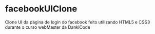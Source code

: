 # facebookUIClone
Clone UI da página de login do facebook feito utilizando HTML5 e CSS3 durante o curso webMaster da DankiCode
